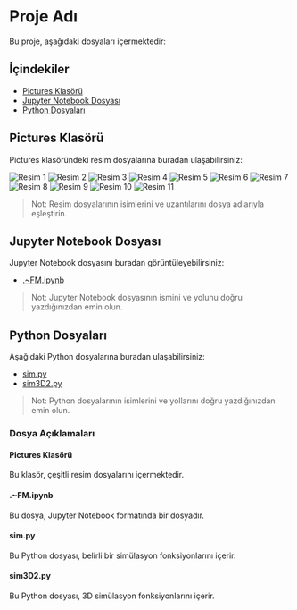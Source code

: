# Proje Adı

Bu proje, aşağıdaki dosyaları içermektedir:

## İçindekiler

- [Pictures Klasörü](#pictures-klasörü)
- [Jupyter Notebook Dosyası](#jupyter-notebook-dosyası)
- [Python Dosyaları](#python-dosyaları)

## Pictures Klasörü

Pictures klasöründeki resim dosyalarına buradan ulaşabilirsiniz:

![Resim 1](./Pictures/1.png)
![Resim 2](./Pictures/2.png)
![Resim 3](./Pictures/3.png)
![Resim 4](./Pictures/4.png)
![Resim 5](./Pictures/5.png)
![Resim 6](./Pictures/6.png)
![Resim 7](./Pictures/7.png)
![Resim 8](./Pictures/8.png)
![Resim 9](./Pictures/9.png)
![Resim 10](./Pictures/10.png)
![Resim 11](./Pictures/11.png)


> Not: Resim dosyalarının isimlerini ve uzantılarını dosya adlarıyla eşleştirin.

## Jupyter Notebook Dosyası

Jupyter Notebook dosyasını buradan görüntüleyebilirsiniz:

- [.~FM.ipynb](./.~FM.ipynb)

> Not: Jupyter Notebook dosyasının ismini ve yolunu doğru yazdığınızdan emin olun.

## Python Dosyaları

Aşağıdaki Python dosyalarına buradan ulaşabilirsiniz:

- [sim.py](./sim.py)
- [sim3D2.py](./sim3D2.py)

> Not: Python dosyalarının isimlerini ve yollarını doğru yazdığınızdan emin olun.

### Dosya Açıklamaları

#### Pictures Klasörü
Bu klasör, çeşitli resim dosyalarını içermektedir.

#### .~FM.ipynb
Bu dosya, Jupyter Notebook formatında bir dosyadır.

#### sim.py
Bu Python dosyası, belirli bir simülasyon fonksiyonlarını içerir.

#### sim3D2.py
Bu Python dosyası, 3D simülasyon fonksiyonlarını içerir.
